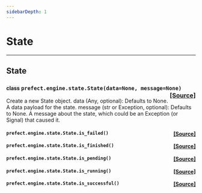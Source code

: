 ```yaml
---
sidebarDepth: 1
---
```


# State
---
 ## State

### <span style="background-color:rgba(27,31,35,0.05);font-size:0.85em;">class</span> ```prefect.engine.state.State(data=None, message=None)```<span style="float:right;">[[Source]](https://github.com/PrefectHQ/prefect/tree/master/src/prefect/engine/state.py#L12)</span>
Create a new State object.
    data (Any, optional): Defaults to None. A data payload for the state.
    message (str or Exception, optional): Defaults to None. A message about the
        state, which could be an Exception (or Signal) that caused it.

 ####  ```prefect.engine.state.State.is_failed()```<span style="float:right;">[[Source]](https://github.com/PrefectHQ/prefect/tree/master/src/prefect/engine/state.py#L64)</span>


 ####  ```prefect.engine.state.State.is_finished()```<span style="float:right;">[[Source]](https://github.com/PrefectHQ/prefect/tree/master/src/prefect/engine/state.py#L58)</span>


 ####  ```prefect.engine.state.State.is_pending()```<span style="float:right;">[[Source]](https://github.com/PrefectHQ/prefect/tree/master/src/prefect/engine/state.py#L52)</span>


 ####  ```prefect.engine.state.State.is_running()```<span style="float:right;">[[Source]](https://github.com/PrefectHQ/prefect/tree/master/src/prefect/engine/state.py#L55)</span>


 ####  ```prefect.engine.state.State.is_successful()```<span style="float:right;">[[Source]](https://github.com/PrefectHQ/prefect/tree/master/src/prefect/engine/state.py#L61)</span>



